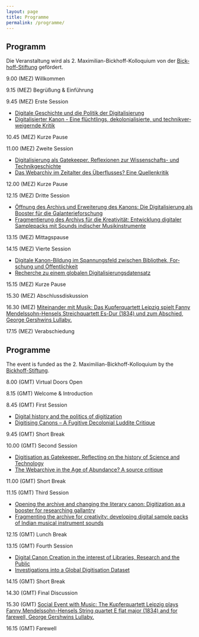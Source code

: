 ```yaml
---
layout: page
title: Programme
permalink: /programme/
---
```


<div class="language-container">
<section lang="de" markdown="1">

# Programm

Die Veranstaltung wird als 2. Maximilian-Bickhoff-Kolloquium von der  <a href="http://www.ku.de/die-ku/stiftungen-und-foerderer/bickhoff-stiftung">Bickhoff-Stiftung</a> gefördert.

9.00 (MEZ) Willkommen

9.15 (MEZ) Begrüßung & Einführung

9.45 (MEZ) Erste Session

* [Digitale Geschichte und die Politik der Digitalisierung](../contributions/zaagsma)
* [Digitalisierter Kanon - Eine flüchtlings, dekolonialisierte, und technikverweigernde Kritik](../contributions/ali)

10.45 (MEZ) Kurze Pause

11.00 (MEZ) Zweite Session

* [Digitalisierung als Gatekeeper. Reflexionen zur Wissenschafts- und Technikgeschichte ](../contributions/ceranski)
* [Das Webarchiv im Zeitalter des Überflusses? Eine Quellenkritik](../contributions/donig-eckl-rehbein)

12.00 (MEZ) Kurze Pause

12.15 (MEZ) Dritte Session

* [Öffnung des Archivs und Erweiterung des Kanons: Die Digitalisierung als Booster für die Galanterieforschung](../abstracts/#isabelle-stauffer)
* [Fragmentierung des Archivs für die Kreativität: Entwicklung digitaler Samplepacks mit Sounds indischer Musikinstrumente](../contributions/blackburn-nayak-suviste-batchelor)

13.15 (MEZ) Mittagspause

14.15 (MEZ) Vierte Session

* [Digitale Kanon-Bildung im Spannungsfeld zwischen Bibliothek, Forschung und Öffentlichkeit](../contributions/hertling)
* [Recherche zu einem globalen Digitalisierungsdatensatz](../contributions/lewis-gooding-furlough)

15.15 (MEZ) Kurze Pause

15.30 (MEZ) Abschlussdiskussion

16.30 (MEZ) [Miteinander mit Musik: Das Kupferquartett Leipzig spielt Fanny Mendelssohn-Hensels Streichquartett Es-Dur (1834) und zum Abschied, George Gershwins Lullaby.](../social/)

17.15 (MEZ) Verabschiedung

</section>

<section lang="en" markdown="1">

# Programme

The event is funded as the 2. Maximilian-Bickhoff-Kolloquium by the <a href="http://www.ku.de/die-ku/stiftungen-und-foerderer/bickhoff-stiftung">Bickhoff-Stiftung</a>.

8.00 (GMT) Virtual Doors Open

8.15 (GMT) Welcome & Introduction

8.45 (GMT) First Session

* [Digital history and the politics of digitization](../contributions/zaagsma)
* [Digitising Canons – A Fugitive Decolonial Luddite Critique](../contributions/ali)

9.45 (GMT) Short Break

10.00 (GMT) Second Session

* [Digitisation as Gatekeeper. Reflecting on the history of Science and Technology](../contributions/ceranski)
* [The Webarchive in the Age of Abundance? A source critique](../contributions/donig-eckl-rehbein)

11.00 (GMT) Short Break

11.15 (GMT) Third Session

* [Opening the archive and changing the literary canon: Digitization as a booster for researching gallantry](../abstracts/#isabelle-stauffer)
* [Fragmenting the archive for creativity: developing digital sample packs of Indian musical instrument sounds](../contributions/blackburn-nayak-suviste-batchelor)

12.15 (GMT) Lunch Break

13.15 (GMT) Fourth Session

* [Digital Canon Creation in the interest of Libraries, Research and the Public](../contributions/hertling)
* [Investigations into a Global Digitisation Dataset](../contributions/lewis-gooding-furlough)

14.15 (GMT) Short Break

14.30 (GMT) Final Discussion

15.30 (GMT) [Social Event with Music: The Kupferquartett Leipzig plays Fanny Mendelssohn-Hensels String quartet E flat major (1834) and for farewell, George Gershwins Lullaby.](../social/)

16.15 (GMT) Farewell

</section>
</div>
